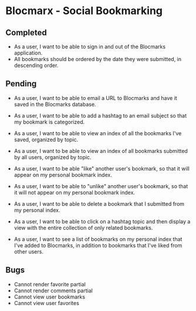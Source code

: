 

# Blocmarx - Social Bookmarking

## Completed

* As a user, I want to be able to sign in and out of the Blocmarks application.
* All bookmarks should be ordered by the date they were submitted, in descending order.


## Pending

* As a user, I want to be able to email a URL to Blocmarks and have it saved in the Blocmarks database.
* As a user, I want to be able to add a hashtag to an email subject so that my bookmark is categorized.
* As a user, I want to be able to view an index of all the bookmarks I've saved, organized by topic.
* As a user, I want to be able to view an index of all bookmarks submitted by all users, organized by topic.
* As a user, I want to be able "like" another user's bookmark, so that it will appear on my personal bookmark index.
* As a user, I want to be able to "unlike" another user's bookmark, so that it will not appear on my personal bookmark index.
* As a user, I want to be able to delete a bookmark that I submitted from my personal index.

* As a user, I want to be able to click on a hashtag topic and then display a view with the entire collection of only related bookmarks.
* As a user, I want to see a list of bookmarks on my personal index that I've added to Blocmarks, in addition to bookmarks that I've liked from other users.


## Bugs

* Cannot render favorite partial
* Cannot render comments partial
* Cannot view user bookmarks
* Cannot view user favorites
